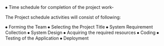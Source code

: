 ⦁	Time schedule for completion of the project work-

The Project schedule activities will consist of following:

⦁	Forming the Team
⦁	Selecting the Project Title
⦁	System Requirement Collection
⦁	System Design
⦁	Acquiring the required resources
⦁	Coding
⦁	Testing of the Application
⦁	Deployment
